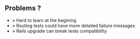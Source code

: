 <!SLIDE bullets full-page>

## Problems ? ##

* <span class="bullet">»</span> Hard to learn at the begining
* <span class="bullet">»</span> Routing tests could have more detailed failure messages
* <span class="bullet">»</span> Rails upgrade can break tests compatibility